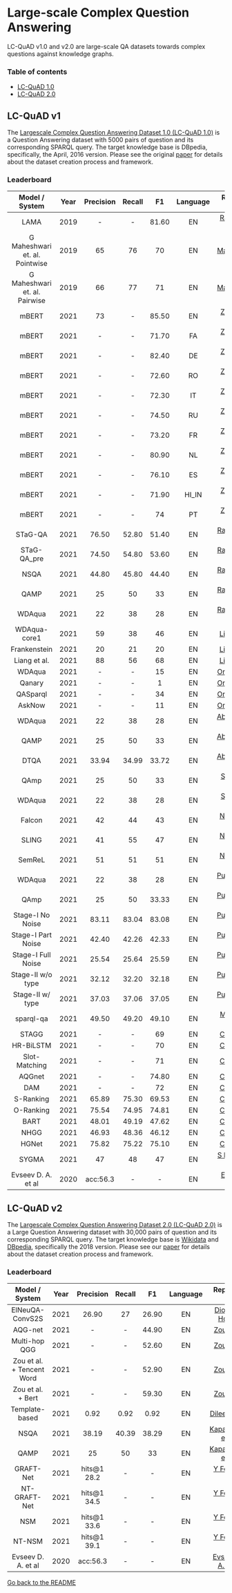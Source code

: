 # Large-scale Complex Question Answering

LC-QuAD v1.0 and v2.0 are large-scale QA datasets towards complex questions against knowledge graphs. 

### Table of contents

- [LC-QuAD 1.0](#lc-quad-v1)
- [LC-QuAD 2.0](#lc-quad-v2)
  
  
## LC-QuAD v1

The [Largescale Complex Question Answering Dataset 1.0 (LC-QuAD 1.0)](http://lc-quad.sda.tech/static/ISWC2017_paper_152.pdf) is a Question Answering dataset with 5000 pairs of question and its corresponding SPARQL query. The target knowledge base is DBpedia, specifically, the April, 2016 version. 
Please see the original [paper](http://lc-quad.sda.tech/static/ISWC2017_paper_152.pdf) for details about the dataset creation process and framework.

### Leaderboard

|         Model / System          | Year | Precision  | Recall  |   F1   | Language  |                                         Reported by                                          |
|:-------------------------------:|:----:|:----------:|:-------:|:------:|:---------:|:--------------------------------------------------------------------------------------------:|
|              LAMA               | 2019 |     -      |    -    | 81.60  |    EN     |        [Radoev et. al.](http://www.semantic-web-journal.net/system/files/swj2537.pdf)        |
| G Maheshwari et. al. Pointwise  | 2019 |     65     |   76    |   70   |    EN     |                 [G Maheshwari et. al.](https://arxiv.org/pdf/1811.01118.pdf)                 |
|  G Maheshwari et. al. Pairwise  | 2019 |     66     |   77    |   71   |    EN     |                 [G Maheshwari et. al.](https://arxiv.org/pdf/1811.01118.pdf)                 |
|              mBERT              | 2021 |     73     |    -    | 85.50  |    EN     |              [Zhou Y. et al](https://aclanthology.org/2021.naacl-main.465.pdf)               |
|              mBERT              | 2021 |     -      |    -    | 71.70  |    FA     |              [Zhou Y. et al](https://aclanthology.org/2021.naacl-main.465.pdf)               |
|              mBERT              | 2021 |     -      |    -    | 82.40  |    DE     |              [Zhou Y. et al](https://aclanthology.org/2021.naacl-main.465.pdf)               |
|              mBERT              | 2021 |     -      |    -    | 72.60  |    RO     |              [Zhou Y. et al](https://aclanthology.org/2021.naacl-main.465.pdf)               |
|              mBERT              | 2021 |     -      |    -    | 72.30  |    IT     |              [Zhou Y. et al](https://aclanthology.org/2021.naacl-main.465.pdf)               |
|              mBERT              | 2021 |     -      |    -    | 74.50  |    RU     |              [Zhou Y. et al](https://aclanthology.org/2021.naacl-main.465.pdf)               |
|              mBERT              | 2021 |     -      |    -    | 73.20  |    FR     |              [Zhou Y. et al](https://aclanthology.org/2021.naacl-main.465.pdf)               |
|              mBERT              | 2021 |     -      |    -    | 80.90  |    NL     |              [Zhou Y. et al](https://aclanthology.org/2021.naacl-main.465.pdf)               |
|              mBERT              | 2021 |     -      |    -    | 76.10  |    ES     |              [Zhou Y. et al](https://aclanthology.org/2021.naacl-main.465.pdf)               |
|              mBERT              | 2021 |     -      |    -    | 71.90  |   HI_IN   |              [Zhou Y. et al](https://aclanthology.org/2021.naacl-main.465.pdf)               |
|              mBERT              | 2021 |     -      |    -    |   74   |    PT     |              [Zhou Y. et al](https://aclanthology.org/2021.naacl-main.465.pdf)               |
|             STaG-QA             | 2021 |   76.50    |  52.80  | 51.40  |    EN     |                    [Ravishankar et al.](https://arxiv.org/abs/2111.05825)                    |
|           STaG-QA_pre           | 2021 |   74.50    |  54.80  | 53.60  |    EN     |                    [Ravishankar et al.](https://arxiv.org/abs/2111.05825)                    |
|              NSQA               | 2021 |   44.80    |  45.80  | 44.40  |    EN     |                    [Ravishankar et al.](https://arxiv.org/abs/2111.05825)                    |
|              QAMP               | 2021 |     25     |   50    |   33   |    EN     |                    [Ravishankar et al.](https://arxiv.org/abs/2111.05825)                    |
|             WDAqua              | 2021 |     22     |   38    |   28   |    EN     |                    [Ravishankar et al.](https://arxiv.org/abs/2111.05825)                    |
|          WDAqua-core1           | 2021 |     59     |   38    |   46   |    EN     |       [Liang et al.](https://assets.researchsquare.com/files/rs-70794/v1_stamped.pdf)        |
|          Frankenstein           | 2021 |     20     |   21    |   20   |    EN     |       [Liang et al.](https://assets.researchsquare.com/files/rs-70794/v1_stamped.pdf)        |
|          Liang et al.           | 2021 |     88     |   56    |   68   |    EN     |       [Liang et al.](https://assets.researchsquare.com/files/rs-70794/v1_stamped.pdf)        |
|             WDAqua              | 2021 |     -      |    -    |   15   |    EN     |                    [Orogat et al.](https://arxiv.org/pdf/2105.00811.pdf)                     |
|             Qanary              | 2021 |     -      |    -    |   1    |    EN     |                    [Orogat et al.](https://arxiv.org/pdf/2105.00811.pdf)                     |
|            QASparql             | 2021 |     -      |    -    |   34   |    EN     |                    [Orogat et al.](https://arxiv.org/pdf/2105.00811.pdf)                     |
|             AskNow              | 2021 |     -      |    -    |   11   |    EN     |                    [Orogat et al.](https://arxiv.org/pdf/2105.00811.pdf)                     |
|             WDAqua              | 2021 |     22     |   38    |   28   |    EN     |          [Abdelaziz et al.](https://ojs.aaai.org/index.php/AAAI/article/view/17988)          |
|              QAMP               | 2021 |     25     |   50    |   33   |    EN     |          [Abdelaziz et al.](https://ojs.aaai.org/index.php/AAAI/article/view/17988)          |
|              DTQA               | 2021 |   33.94    |  34.99  | 33.72  |    EN     |          [Abdelaziz et al.](https://ojs.aaai.org/index.php/AAAI/article/view/17988)          |
|              QAmp               | 2021 |     25     |   50    |   33   |    EN     |       [Steinmetz et al.](https://link.springer.com/article/10.1007/s13740-021-00128-9)       |
|             WDAqua              | 2021 |     22     |   38    |   28   |    EN     |       [Steinmetz et al.](https://link.springer.com/article/10.1007/s13740-021-00128-9)       |
|             Falcon              | 2021 |     42     |   44    |   43   |    EN     |               [Naseem et al.](https://aclanthology.org/2021.acl-short.34.pdf)                |
|              SLING              | 2021 |     41     |   55    |   47   |    EN     |               [Naseem et al.](https://aclanthology.org/2021.acl-short.34.pdf)                |
|             SemReL              | 2021 |     51     |   51    |   51   |    EN     |               [Naseem et al.](https://aclanthology.org/2021.acl-short.34.pdf)                |
|             WDAqua              | 2021 |     22     |   38    |   28   |    EN     |                  [Purkayastha et al.](https://arxiv.org/pdf/2109.09475.pdf)                  |
|              QAmp               | 2021 |     25     |   50    | 33.33  |    EN     |                  [Purkayastha et al.](https://arxiv.org/pdf/2109.09475.pdf)                  |
|        Stage-I No Noise         | 2021 |   83.11    |  83.04  | 83.08  |    EN     |                  [Purkayastha et al.](https://arxiv.org/pdf/2109.09475.pdf)                  |
|       Stage-I Part Noise        | 2021 |   42.40    |  42.26  | 42.33  |    EN     |                  [Purkayastha et al.](https://arxiv.org/pdf/2109.09475.pdf)                  |
|       Stage-I Full Noise        | 2021 |   25.54    |  25.64  | 25.59  |    EN     |                  [Purkayastha et al.](https://arxiv.org/pdf/2109.09475.pdf)                  |
|        Stage-II w/o type        | 2021 |   32.12    |  32.20  | 32.18  |    EN     |                  [Purkayastha et al.](https://arxiv.org/pdf/2109.09475.pdf)                  |
|        Stage-II w/ type         | 2021 |   37.03    |  37.06  | 37.05  |    EN     |                  [Purkayastha et al.](https://arxiv.org/pdf/2109.09475.pdf)                  |
|            sparql-qa            | 2021 |   49.50    |  49.20  | 49.10  |    EN     |                  [ M. Borroto et al](https://arxiv.org/pdf/2111.03000.pdf)                   |
|              STAGG              | 2021 |     -      |    -    |   69   |    EN     |                     [Chen et al.](https://arxiv.org/pdf/2111.00732.pdf)                      |
|            HR-BiLSTM            | 2021 |     -      |    -    |   70   |    EN     |                     [Chen et al.](https://arxiv.org/pdf/2111.00732.pdf)                      |
|          Slot-Matching          | 2021 |     -      |    -    |   71   |    EN     |                     [Chen et al.](https://arxiv.org/pdf/2111.00732.pdf)                      |
|             AQGnet              | 2021 |     -      |    -    | 74.80  |    EN     |                     [Chen et al.](https://arxiv.org/pdf/2111.00732.pdf)                      |
|               DAM               | 2021 |     -      |    -    |   72   |    EN     |                     [Chen et al.](https://arxiv.org/pdf/2111.00732.pdf)                      |
|            S-Ranking            | 2021 |   65.89    |  75.30  | 69.53  |    EN     |                     [Chen et al.](https://arxiv.org/pdf/2111.00732.pdf)                      |
|            O-Ranking            | 2021 |   75.54    |  74.95  | 74.81  |    EN     |                     [Chen et al.](https://arxiv.org/pdf/2111.00732.pdf)                      |
|              BART               | 2021 |   48.01    |  49.19  | 47.62  |    EN     |                     [Chen et al.](https://arxiv.org/pdf/2111.00732.pdf)                      |
|              NHGG               | 2021 |   46.93    |  48.36  | 46.12  |    EN     |                     [Chen et al.](https://arxiv.org/pdf/2111.00732.pdf)                      |
|              HGNet              | 2021 |   75.82    |  75.22  | 75.10  |    EN     |                     [Chen et al.](https://arxiv.org/pdf/2111.00732.pdf)                      |
|              SYGMA              | 2021 |     47     |   48    |   47   |    EN     |                   [ S Neelam et al](https://arxiv.org/pdf/2111.00732.pdf)                    |
|       Evseev D. A. et al        | 2020 |  acc:56.3  |    -    |   -    |    EN     | [ Evseev D. A. et al](https://www.dialog-21.ru/media/5088/evseevdaplusarkhipov-myu-048.pdf)  |


## LC-QuAD v2

The [Largescale Complex Question Answering Dataset 2.0 (LC-QuAD 2.0)](http://jens-lehmann.org/files/2019/iswc_lcquad2.pdf) is a Large Question Answering dataset with 30,000 pairs of question 
and its corresponding SPARQL query. The target knowledge base is [Wikidata](https://wikidata.org/wiki/Wikidata:Main_Page/) and [DBpedia](https://dbpedia.org/), specifically the 2018 version. 
Please see our [paper](https://figshare.com/projects/LCQuAD_2_0/62270) for details about the dataset creation process and framework.

### Leaderboard

|       Model / System       | Year |    Precision    | Recall  |   F1   | Language  |                                         Reported by                                          |
|:--------------------------:|:----:|:---------------:|:-------:|:------:|:---------:|:--------------------------------------------------------------------------------------------:|
|      ElNeuQA-ConvS2S       | 2021 |      26.90      |   27    | 26.90  |    EN     |                    [Diomedi, Hogan](https://arxiv.org/pdf/2107.02865.pdf)                    |
|          AQG-net           | 2021 |        -        |    -    | 44.90  |    EN     |                      [Zou et al.](https://arxiv.org/pdf/2111.06086.pdf)                      |
|       Multi-hop QGG        | 2021 |        -        |    -    | 52.60  |    EN     |                      [Zou et al.](https://arxiv.org/pdf/2111.06086.pdf)                      |
| Zou et al. + Tencent Word  | 2021 |        -        |    -    | 52.90  |    EN     |                      [Zou et al.](https://arxiv.org/pdf/2111.06086.pdf)                      |
|     Zou et al. + Bert      | 2021 |        -        |    -    | 59.30  |    EN     |                      [Zou et al.](https://arxiv.org/pdf/2111.06086.pdf)                      |
|       Template-based       | 2021 |      0.92       |  0.92   |  0.92  |    EN     |                [Dileep et al.](https://ieeexplore.ieee.org/document/9364492)                 |
|            NSQA            | 2021 |      38.19      |  40.39  | 38.29  |    EN     |              [Kapanipathi et al.](https://ieeexplore.ieee.org/document/9364492)              |
|            QAMP            | 2021 |       25        |   50    |   33   |    EN     |              [Kapanipathi et al.](https://ieeexplore.ieee.org/document/9364492)              |
|         GRAFT-Net          | 2021 | hits@1    28.2  |    -    |   -    |    EN     |                [Y Feng et al.](https://ieeexplore.ieee.org/document/9364492)                 |
|        NT-GRAFT-Net        | 2021 | hits@1    34.5  |    -    |   -    |    EN     |                [Y Feng et al.](https://ieeexplore.ieee.org/document/9364492)                 |
|            NSM             | 2021 | hits@1    33.6  |    -    |   -    |    EN     |                [Y Feng et al.](https://ieeexplore.ieee.org/document/9364492)                 |
|           NT-NSM           | 2021 | hits@1    39.1  |    -    |   -    |    EN     |                [Y Feng et al.](https://ieeexplore.ieee.org/document/9364492)                 |
|     Evseev D. A. et al     | 2020 |    acc:56.3     |    -    |   -    |    EN     | [ Evseev D. A. et al](https://www.dialog-21.ru/media/5088/evseevdaplusarkhipov-myu-048.pdf)  |


[Go back to the README](../README.md)